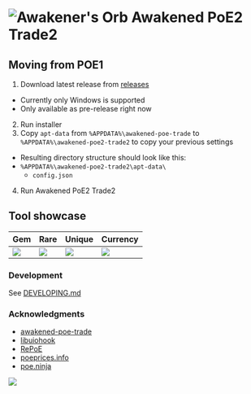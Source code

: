 # ![Awakener's Orb](https://web.poecdn.com/image/Art/2DItems/Currency/TransferOrb.png) Awakened PoE2 Trade2

## Moving from POE1

1. Download latest release from [releases](https://github.com/Kvan7/awakened-poe2-trade2/releases)
  - Currently only Windows is supported
  - Only available as pre-release right now
2. Run installer
3. Copy `apt-data` from `%APPDATA%\awakened-poe-trade` to `%APPDATA%\awakened-poe2-trade2` to copy your previous settings
  - Resulting directory structure should look like this:
  - `%APPDATA%\awakened-poe2-trade2\apt-data\`
    - `config.json`
4. Run Awakened PoE2 Trade2

## Tool showcase

| Gem                                  | Rare                                 | Unique                               | Currency                             |
| ------------------------------------ | ------------------------------------ | ------------------------------------ | ------------------------------------ |
| ![](https://i.imgur.com/LTsH2DZ.png) | ![](https://i.imgur.com/2XL5Wl8.png) | ![](https://i.imgur.com/UTV6prE.png) | ![](https://i.imgur.com/dQ9Sns6.png) |

### Development

See [DEVELOPING.md](./DEVELOPING.md)

### Acknowledgments

- [awakened-poe-trade](https://github.com/SnosMe/awakened-poe-trade)
- [libuiohook](https://github.com/kwhat/libuiohook)
- [RePoE](https://github.com/brather1ng/RePoE)
- [poeprices.info](https://www.poeprices.info/)
- [poe.ninja](https://poe.ninja/)

![](https://i.imgur.com/MATqhv7.png)
